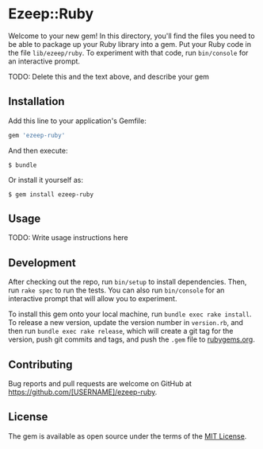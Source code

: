 # Ezeep::Ruby

Welcome to your new gem! In this directory, you'll find the files you need to be able to package up your Ruby library into a gem. Put your Ruby code in the file `lib/ezeep/ruby`. To experiment with that code, run `bin/console` for an interactive prompt.

TODO: Delete this and the text above, and describe your gem

## Installation

Add this line to your application's Gemfile:

```ruby
gem 'ezeep-ruby'
```

And then execute:

    $ bundle

Or install it yourself as:

    $ gem install ezeep-ruby

## Usage

TODO: Write usage instructions here

## Development

After checking out the repo, run `bin/setup` to install dependencies. Then, run `rake spec` to run the tests. You can also run `bin/console` for an interactive prompt that will allow you to experiment.

To install this gem onto your local machine, run `bundle exec rake install`. To release a new version, update the version number in `version.rb`, and then run `bundle exec rake release`, which will create a git tag for the version, push git commits and tags, and push the `.gem` file to [rubygems.org](https://rubygems.org).

## Contributing

Bug reports and pull requests are welcome on GitHub at https://github.com/[USERNAME]/ezeep-ruby.

## License

The gem is available as open source under the terms of the [MIT License](https://opensource.org/licenses/MIT).
